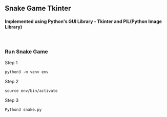 ## Snake Game Tkinter
#### Implemented using Python's GUI Library - Tkinter and PIL(Python Image Library)

<br>

### Run Snake Game 

Step 1
```
python3 -m venv env
```
Step 2
```
source env/bin/activate
```
Step 3
```
Python3 snake.py
```